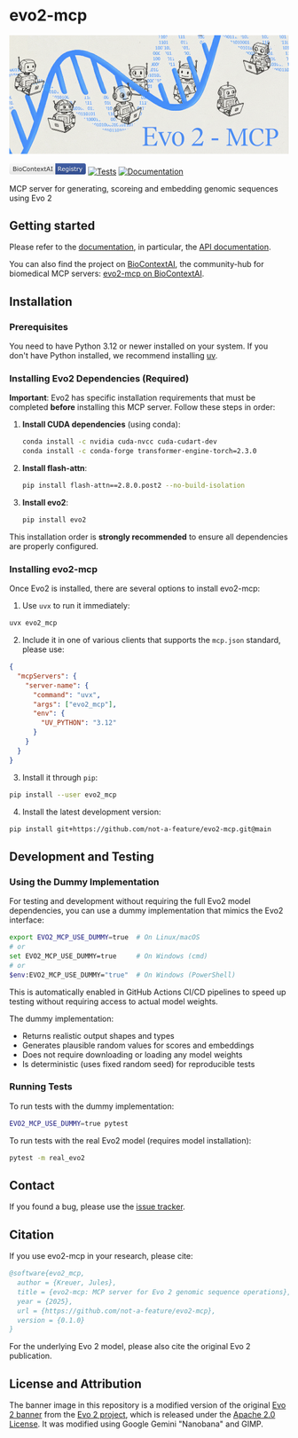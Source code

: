 # evo2-mcp

![evo2-mcp banner](https://raw.githubusercontent.com/not-a-feature/evo2-mcp/main/docs/_static/evo2-mcp.png)

<a href="https://biocontext.ai/registry/not-a-feature/evo2-mcp">![BioContext][badge-biocontext]</a>
[![Tests][badge-tests]][tests]
[![Documentation][badge-docs]][documentation]

[badge-biocontext]: https://raw.githubusercontent.com/not-a-feature/evo2-mcp/main/docs/_static/biocontext.png
[badge-tests]: https://img.shields.io/github/actions/workflow/status/not-a-feature/evo2-mcp/test.yaml?branch=main
[badge-docs]: https://img.shields.io/readthedocs/evo2-mcp

MCP server for generating, scoreing and embedding genomic sequences using Evo 2

## Getting started

Please refer to the [documentation][],
in particular, the [API documentation][].

You can also find the project on [BioContextAI](https://biocontext.ai), the community-hub for biomedical MCP servers: [evo2-mcp on BioContextAI](https://biocontext.ai/registry/not-a-feature/evo2-mcp).

## Installation

### Prerequisites

You need to have Python 3.12 or newer installed on your system.
If you don't have Python installed, we recommend installing [uv][].

### Installing Evo2 Dependencies (Required)

**Important**: Evo2 has specific installation requirements that must be completed **before** installing this MCP server. Follow these steps in order:

1. **Install CUDA dependencies** (using conda):
   ```bash
   conda install -c nvidia cuda-nvcc cuda-cudart-dev
   conda install -c conda-forge transformer-engine-torch=2.3.0
   ```

2. **Install flash-attn**:
   ```bash
   pip install flash-attn==2.8.0.post2 --no-build-isolation
   ```

3. **Install evo2**:
   ```bash
   pip install evo2
   ```

This installation order is **strongly recommended** to ensure all dependencies are properly configured.

### Installing evo2-mcp

Once Evo2 is installed, there are several options to install evo2-mcp:

1. Use `uvx` to run it immediately:

```bash
uvx evo2_mcp
```

2. Include it in one of various clients that supports the `mcp.json` standard, please use:

```json
{
  "mcpServers": {
    "server-name": {
      "command": "uvx",
      "args": ["evo2_mcp"],
      "env": {
        "UV_PYTHON": "3.12"
      }
    }
  }
}
```

3. Install it through `pip`:

```bash
pip install --user evo2_mcp
```

4. Install the latest development version:

```bash
pip install git+https://github.com/not-a-feature/evo2-mcp.git@main
```

## Development and Testing

### Using the Dummy Implementation

For testing and development without requiring the full Evo2 model dependencies, you can use a dummy implementation that mimics the Evo2 interface:

```bash
export EVO2_MCP_USE_DUMMY=true  # On Linux/macOS
# or
set EVO2_MCP_USE_DUMMY=true     # On Windows (cmd)
# or
$env:EVO2_MCP_USE_DUMMY="true"  # On Windows (PowerShell)
```

This is automatically enabled in GitHub Actions CI/CD pipelines to speed up testing without requiring access to actual model weights.

The dummy implementation:
- Returns realistic output shapes and types
- Generates plausible random values for scores and embeddings
- Does not require downloading or loading any model weights
- Is deterministic (uses fixed random seed) for reproducible tests

### Running Tests

To run tests with the dummy implementation:

```bash
EVO2_MCP_USE_DUMMY=true pytest
```

To run tests with the real Evo2 model (requires model installation):

```bash
pytest -m real_evo2
```

## Contact

If you found a bug, please use the [issue tracker][].

## Citation

If you use evo2-mcp in your research, please cite:

```bibtex
@software{evo2_mcp,
  author = {Kreuer, Jules},
  title = {evo2-mcp: MCP server for Evo 2 genomic sequence operations},
  year = {2025},
  url = {https://github.com/not-a-feature/evo2-mcp},
  version = {0.1.0}
}
```

For the underlying Evo 2 model, please also cite the original Evo 2 publication.

## License and Attribution

The banner image in this repository is a modified version of the original [Evo 2 banner](https://github.com/ArcInstitute/evo2/blob/main/evo2.jpg) from the [Evo 2 project](https://github.com/ArcInstitute/evo2), which is released under the [Apache 2.0 License](https://www.apache.org/licenses/LICENSE-2.0). It was modified using Google Gemini "Nanobana" and GIMP.

[uv]: https://github.com/astral-sh/uv
[issue tracker]: https://github.com/not-a-feature/evo2-mcp/issues
[tests]: https://github.com/not-a-feature/evo2-mcp/actions/workflows/test.yaml
[documentation]: https://evo2-mcp.readthedocs.io
[changelog]: https://evo2-mcp.readthedocs.io/en/latest/changelog.html
[api documentation]: https://evo2-mcp.readthedocs.io/en/latest/autoapi/evo2_mcp/index.html
[pypi]: https://pypi.org/project/evo2-mcp
